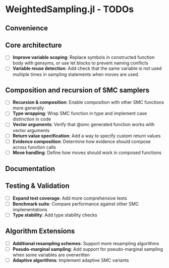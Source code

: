# WeightedSampling.jl - TODOs

## Convenience

## Core architecture
- [ ] **Improve variable scoping**: Replace symbols in constructed function body with gensyms, or use let blocks to prevent naming conflicts
- [ ] **Variable reuse detection**: Add check that the same variable is not used multiple times in sampling statements when moves are used.

## Composition and recursion of SMC samplers
- [ ] **Recursion & composition**: Enable composition with other SMC functions more generally
- [ ] **Type wrapping**: Wrap SMC function in type and implement case distinction in code
- [ ] **Vector arguments**: Verify that @smc generated function works with vector arguments
- [ ] **Return value specification**: Add a way to specify custom return values
- [ ] **Evidence composition**: Determine how evidence should compose across function calls
- [ ] **Move handling**: Define how moves should work in composed functions

## Documentation


## Testing & Validation
- [ ] **Expand test coverage**: Add more comprehensive tests
- [ ] **Benchmark suite**: Compare performance against other SMC implementations
- [ ] **Type stability**: Add type stability checks

## Algorithm Extensions
- [ ] **Additional resampling schemes**: Support more resampling algorithms
- [ ] **Pseudo-marginal sampling**: Add support for pseudo-marginal sampling when some variables are overwritten
- [ ] **Adaptive algorithms**: Implement adaptive SMC variants